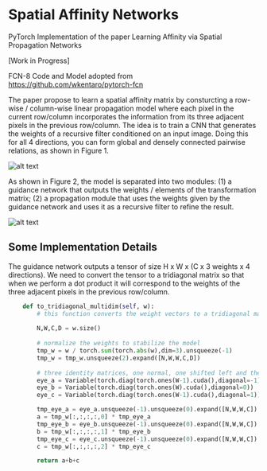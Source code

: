 # Spatial Affinity Networks
PyTorch Implementation of the paper Learning Affinity via Spatial Propagation Networks

[Work in Progress]

FCN-8 Code and Model adopted from https://github.com/wkentaro/pytorch-fcn

The paper propose to learn a spatial affinity matrix by consturcting a row-wise / column-wise linear propagation model where each pixel in the current row/column incorporates the information from its three adjacent pixels in the previous row/column. The idea is to train a CNN that generates the weights of a recursive filter conditioned on an input image. Doing this for all 4 directions, you can form global and densely connected pairwise relations, as shown in Figure 1.


![alt text](https://github.com/danieltan07/spatialaffinitynetwork/blob/master/fig1.PNG)


As shown in Figure 2, the model is separated into two modules: (1) a guidance network that outputs the weights / elements of the transformation matrix; (2) a propagation module that uses the weights given by the guidance network and uses it as a recursive filter to refine the result. 

![alt text](https://github.com/danieltan07/spatialaffinitynetwork/blob/master/fig2.PNG)

## Some Implementation Details

The guidance network outputs a tensor of size H x W x (C x 3 weights x 4 directions). We need to convert the tensor to a tridiagonal matrix so that when we perform a dot product it will correspond to the weights of the three adjacent pixels in the previous row/column. 

```python
    def to_tridiagonal_multidim(self, w):
        # this function converts the weight vectors to a tridiagonal matrix
        
        N,W,C,D = w.size()
        
        # normalize the weights to stabilize the model
        tmp_w = w / torch.sum(torch.abs(w),dim=3).unsqueeze(-1)
        tmp_w = tmp_w.unsqueeze(2).expand([N,W,W,C,D])
        
        # three identity matrices, one normal, one shifted left and the other shifted right
        eye_a = Variable(torch.diag(torch.ones(W-1).cuda(),diagonal=-1))
        eye_b = Variable(torch.diag(torch.ones(W).cuda(),diagonal=0))
        eye_c = Variable(torch.diag(torch.ones(W-1).cuda(),diagonal=1))

        tmp_eye_a = eye_a.unsqueeze(-1).unsqueeze(0).expand([N,W,W,C])
        a = tmp_w[:,:,:,:,0] * tmp_eye_a
        tmp_eye_b = eye_b.unsqueeze(-1).unsqueeze(0).expand([N,W,W,C])
        b = tmp_w[:,:,:,:,1] * tmp_eye_b
        tmp_eye_c = eye_c.unsqueeze(-1).unsqueeze(0).expand([N,W,W,C])
        c = tmp_w[:,:,:,:,2] * tmp_eye_c

        return a+b+c
```
